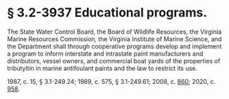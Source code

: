 # § 3.2-3937 Educational programs.

<p>The State Water Control Board, the Board of Wildlife Resources, the Virginia Marine Resources Commission, the Virginia Institute of Marine Science, and the Department shall through cooperative programs develop and implement a program to inform interstate and intrastate paint manufacturers and distributors, vessel owners, and commercial boat yards of the properties of tributyltin in marine antifoulant paints and the law to restrict its use.</p><p>1987, c. 15, § 3.1-249.24; 1989, c. 575, § 3.1-249.61; 2008, c. <a href='http://lis.virginia.gov/cgi-bin/legp604.exe?081+ful+CHAP0860'>860</a>; 2020, c. <a href='http://lis.virginia.gov/cgi-bin/legp604.exe?201+ful+CHAP0958'>958</a>.</p>